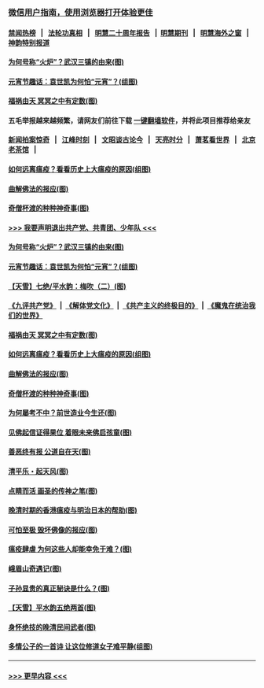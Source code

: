 ### [微信用户指南，使用浏览器打开体验更佳](https://github.com/gfw-breaker/banned-news1/blob/master/indexes/wechat-guide.md?t=0)
#### [禁闻热榜](热点新闻.md?t=0)  &nbsp;&nbsp;|&nbsp;&nbsp; [法轮功真相](https://github.com/gfw-breaker/truth/blob/master/README.md?t=0) &nbsp;&nbsp;|&nbsp;&nbsp; [明慧二十周年报告](https://github.com/gfw-breaker/mh-reports/blob/master/README.md?t=0) &nbsp;&nbsp;|&nbsp;&nbsp;[明慧期刊](https://github.com/gfw-breaker/mh-qikan) &nbsp;&nbsp;|&nbsp;&nbsp; [明慧海外之窗](https://github.com/gfw-breaker/mh-news/blob/master/README.md?t=0) &nbsp;&nbsp;|&nbsp;&nbsp; [神韵特别报道](https://github.com/gfw-breaker/mh-news/blob/master/shenyun.md?t=0)
#### [为何号称“火炉”？武汉三镇的由来(图)](../pages/p7/921718.md?t=02081502) 
#### [元宵节趣话：袁世凯为何怕“元宵”？(组图)](../pages/p7/922244.md?t=02081502) 
#### [福祸由天 冥冥之中有定数(图)](../pages/p7/921585.md?t=02081502) 
#### 五毛举报越来越频繁，请网友们前往下载 [一键翻墙软件](https://github.com/gfw-breaker/ssr-accounts)，并将此项目推荐给亲友
#### [新闻拍案惊奇](https://github.com/gfw-breaker/banned-news1/blob/master/pages/link4.md) &nbsp;&nbsp;|&nbsp;&nbsp; [江峰时刻](https://github.com/gfw-breaker/banned-news1/blob/master/pages/link4.md) &nbsp;&nbsp;|&nbsp;&nbsp; [文昭谈古论今](https://github.com/gfw-breaker/banned-news1/blob/master/pages/link4.md) &nbsp;&nbsp;|&nbsp;&nbsp; [天亮时分](https://github.com/gfw-breaker/banned-news1/blob/master/pages/link4.md) &nbsp;&nbsp;|&nbsp;&nbsp; [萧茗看世界](https://github.com/gfw-breaker/banned-news1/blob/master/pages/link4.md) &nbsp;&nbsp;|&nbsp;&nbsp; [北京老茶馆](https://github.com/gfw-breaker/banned-news1/blob/master/pages/link4.md) &nbsp;&nbsp;|&nbsp;&nbsp; 
#### [如何远离瘟疫？看看历史上大瘟疫的原因(组图)](../pages/p7/921717.md?t=02081502) 
#### [曲解佛法的报应(图)](../pages/p7/921438.md?t=02081502) 
#### [奇僧杯渡的种种神奇事(图)](../pages/p7/921776.md?t=02081502) 
#### [>>> 我要声明退出共产党、共青团、少年队 <<<](https://github.com/begood0513/goodnews/blob/master/quit/letter.md) 
#### [为何号称“火炉”？武汉三镇的由来(图)](../pages/p7/921718.md?t=02081502) 
#### [元宵节趣话：袁世凯为何怕“元宵”？(组图)](../pages/p7/922244.md?t=02081502) 
#### [【天雪】七绝/平水韵：梅吹（二）(图)](../pages/p7/921790.md?t=02081502) 
#### [《九评共产党》](https://github.com/begood0513/9ping.md/blob/master/README.md) &nbsp;|&nbsp; [《解体党文化》](../../../../jtdwh.md/blob/master/README.md)  &nbsp;|&nbsp; [《共产主义的终极目的》](../../../../gczydzjmd.md/blob/master/README.md) &nbsp;|&nbsp; [《魔鬼在统治我们的世界》](../../../../mgztzwmdsj.md/blob/master/README.md) 
#### [福祸由天 冥冥之中有定数(图)](../pages/p7/921585.md?t=02081502) 
#### [如何远离瘟疫？看看历史上大瘟疫的原因(组图)](../pages/p7/921717.md?t=02081502) 
#### [曲解佛法的报应(图)](../pages/p7/921438.md?t=02081502) 
#### [奇僧杯渡的种种神奇事(图)](../pages/p7/921776.md?t=02081502) 
#### [为何屡考不中？前世造业今生还(图)](../pages/p7/921584.md?t=02081502) 
#### [见佛起信证得果位 着眼未来佛启孩童(图)](../pages/p7/921596.md?t=02081502) 
#### [善恶终有报 公道自在天(图)](../pages/p7/921441.md?t=02081502) 
#### [清平乐・起天风(图)](../pages/p7/921607.md?t=02081502) 
#### [点睛而活 画圣的传神之笔(图)](../pages/p7/921583.md?t=02081502) 
#### [晚清时期的香港瘟疫与明治日本的帮助(图)](../pages/p7/921674.md?t=02081502) 
#### [可怕至极 毁坏佛像的报应(图)](../pages/p7/921437.md?t=02081502) 
#### [瘟疫肆虐 为何这些人却能幸免于难？(图)](../pages/p7/921768.md?t=02081502) 
#### [峨眉山奇遇记(图)](../pages/p7/921442.md?t=02081502) 
#### [子孙显贵的真正秘诀是什么？(图)](../pages/p7/921334.md?t=02081502) 
#### [【天雪】平水韵五绝两首(图)](../pages/p7/921604.md?t=02081502) 
#### [身怀绝技的晚清民间武者(图)](../pages/p7/921488.md?t=02081502) 
#### [多情公子的一首诗 让这位修道女子难平静(组图)](../pages/p7/886851.md?t=02081502) 

----
#### [ >>> 更早内容 <<< ](../indexes/p7-earlier.md)
